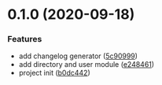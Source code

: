 # 0.1.0 (2020-09-18)


### Features

* add changelog generator ([5c90999](https://git.code.oa.com/a/wecom/commits/5c90999fb8d34107ed99228fb7da4ad7d387c43b))
* add directory and user module ([e248461](https://git.code.oa.com/a/wecom/commits/e2484617240ee29d8a8c43e7cf5480297457871f))
* project init ([b0dc442](https://git.code.oa.com/a/wecom/commits/b0dc4425d4ccb4071b1e045507d87ad78089a1ce))



